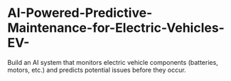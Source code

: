 # AI-Powered-Predictive-Maintenance-for-Electric-Vehicles-EV-
Build an AI system that monitors electric vehicle components (batteries, motors, etc.) and predicts potential issues before they occur.
